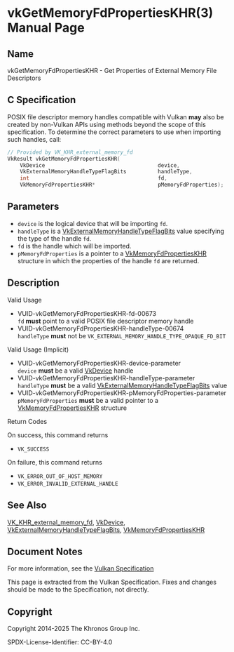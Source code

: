 # vkGetMemoryFdPropertiesKHR(3) Manual Page

## Name

vkGetMemoryFdPropertiesKHR - Get Properties of External Memory File Descriptors



## [](#_c_specification)C Specification

POSIX file descriptor memory handles compatible with Vulkan **may** also be created by non-Vulkan APIs using methods beyond the scope of this specification. To determine the correct parameters to use when importing such handles, call:

```c++
// Provided by VK_KHR_external_memory_fd
VkResult vkGetMemoryFdPropertiesKHR(
    VkDevice                                    device,
    VkExternalMemoryHandleTypeFlagBits          handleType,
    int                                         fd,
    VkMemoryFdPropertiesKHR*                    pMemoryFdProperties);
```

## [](#_parameters)Parameters

- `device` is the logical device that will be importing `fd`.
- `handleType` is a [VkExternalMemoryHandleTypeFlagBits](https://registry.khronos.org/vulkan/specs/latest/man/html/VkExternalMemoryHandleTypeFlagBits.html) value specifying the type of the handle `fd`.
- `fd` is the handle which will be imported.
- `pMemoryFdProperties` is a pointer to a [VkMemoryFdPropertiesKHR](https://registry.khronos.org/vulkan/specs/latest/man/html/VkMemoryFdPropertiesKHR.html) structure in which the properties of the handle `fd` are returned.

## [](#_description)Description

Valid Usage

- [](#VUID-vkGetMemoryFdPropertiesKHR-fd-00673)VUID-vkGetMemoryFdPropertiesKHR-fd-00673  
  `fd` **must** point to a valid POSIX file descriptor memory handle
- [](#VUID-vkGetMemoryFdPropertiesKHR-handleType-00674)VUID-vkGetMemoryFdPropertiesKHR-handleType-00674  
  `handleType` **must** not be `VK_EXTERNAL_MEMORY_HANDLE_TYPE_OPAQUE_FD_BIT`

Valid Usage (Implicit)

- [](#VUID-vkGetMemoryFdPropertiesKHR-device-parameter)VUID-vkGetMemoryFdPropertiesKHR-device-parameter  
  `device` **must** be a valid [VkDevice](https://registry.khronos.org/vulkan/specs/latest/man/html/VkDevice.html) handle
- [](#VUID-vkGetMemoryFdPropertiesKHR-handleType-parameter)VUID-vkGetMemoryFdPropertiesKHR-handleType-parameter  
  `handleType` **must** be a valid [VkExternalMemoryHandleTypeFlagBits](https://registry.khronos.org/vulkan/specs/latest/man/html/VkExternalMemoryHandleTypeFlagBits.html) value
- [](#VUID-vkGetMemoryFdPropertiesKHR-pMemoryFdProperties-parameter)VUID-vkGetMemoryFdPropertiesKHR-pMemoryFdProperties-parameter  
  `pMemoryFdProperties` **must** be a valid pointer to a [VkMemoryFdPropertiesKHR](https://registry.khronos.org/vulkan/specs/latest/man/html/VkMemoryFdPropertiesKHR.html) structure

Return Codes

On success, this command returns

- `VK_SUCCESS`

On failure, this command returns

- `VK_ERROR_OUT_OF_HOST_MEMORY`
- `VK_ERROR_INVALID_EXTERNAL_HANDLE`

## [](#_see_also)See Also

[VK\_KHR\_external\_memory\_fd](https://registry.khronos.org/vulkan/specs/latest/man/html/VK_KHR_external_memory_fd.html), [VkDevice](https://registry.khronos.org/vulkan/specs/latest/man/html/VkDevice.html), [VkExternalMemoryHandleTypeFlagBits](https://registry.khronos.org/vulkan/specs/latest/man/html/VkExternalMemoryHandleTypeFlagBits.html), [VkMemoryFdPropertiesKHR](https://registry.khronos.org/vulkan/specs/latest/man/html/VkMemoryFdPropertiesKHR.html)

## [](#_document_notes)Document Notes

For more information, see the [Vulkan Specification](https://registry.khronos.org/vulkan/specs/latest/html/vkspec.html#vkGetMemoryFdPropertiesKHR)

This page is extracted from the Vulkan Specification. Fixes and changes should be made to the Specification, not directly.

## [](#_copyright)Copyright

Copyright 2014-2025 The Khronos Group Inc.

SPDX-License-Identifier: CC-BY-4.0
